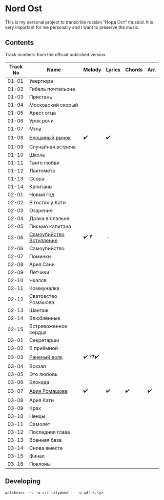 # Nord Ost

This is my personal project to transcribe russian "Норд Ост" musical.
It is very important for me personally and I want to preserve the music.

## Contents

Track numbers from the official published version.

| Track No | Name | Melody | Lyrics | Chords | Arr.|
|----------|------|--------|--------|--------|-----|
|01-01|Увертюра|
|01-02|Гибель почтальона|
|01-03|Пристань|
|01-04|Московский скорый|
|01-05|Арест отца|
|01-06|Урок речи|
|01-07|Мгла|
|01-08|[Блошиный рынок](pdf/%D0%91%D0%BB%D0%BE%D1%88%D0%B8%D0%BD%D1%8B%D0%B9%D0%A0%D1%8B%D0%BD%D0%BE%D0%BA.pdf)| :heavy_check_mark: | :heavy_check_mark: |
|01-09|Случайная встреча|
|01-10|Школа|
|01-11|Танго любви|
|01-12|Лактометр|
|01-13|Ссора|
|01-14|Капитаны|
|02-01|Новый год|
|02-02|В гостях у Кати|
|02-03|Озарение|
|02-04|Драка в спальне|
|02-05|Письмо капитана|
|02-06|[Самоубийство Вступление](pdf/%D0%A1%D0%B0%D0%BC%D0%BE%D1%83%D0%B1%D0%B8%D0%B9%D1%81%D1%82%D0%B2%D0%BE%D0%92%D1%81%D1%82%D1%83%D0%BF%D0%BB%D0%B5%D0%BD%D0%B8%D0%B5.pdf)|:heavy_check_mark: :question:|-|
|02-06|Самоубийство|
|02-07|Поминки|
|02-08|Ария Сани|
|02-09|Лётчики|
|02-10|Чкалов|
|02-11|Коммуналка|
|02-12|Сватовство Ромашова|
|02-13|Шантаж|
|02-14|Влюблённые|
|02-15|Встревоженное сердце|
|03-01|Секретарши|
|03-02|В приёмной|
|03-03|[Раненый волк](pdf/%D0%A0%D0%B0%D0%BD%D0%B5%D0%BD%D1%8B%D0%B9%D0%92%D0%BE%D0%BB%D0%BA.pdf) |:heavy_check_mark: ?:question::heavy_check_mark:|
|03-04|Вокзал|
|03-05|Это любовь|
|03-06|Блокада|
|03-07|[Ария Ромашова](pdf/%D0%90%D1%80%D0%B8%D1%8F%D0%A0%D0%BE%D0%BC%D0%B0%D1%88%D0%BE%D0%B2%D0%B0.pdf)|:heavy_check_mark:|:heavy_check_mark:|:heavy_check_mark:|:heavy_check_mark:|
|03-08|Ария Кати|
|03-09|Крах|
|03-10|Ненцы|
|03-11|Самолёт|
|03-12|Последняя глава|
|03-13|Военная база|
|03-14|Снова вместе|
|03-15|Финал|
|03-16|Поклоны|

## Developing

`watchexec -rc -w src lilypond -- -o pdf <.ly>`
